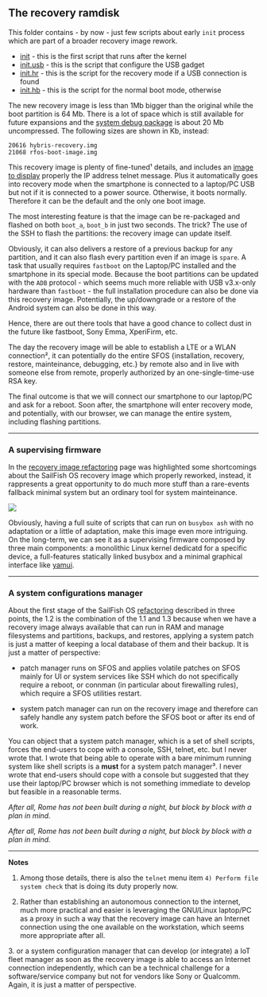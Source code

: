 ## The recovery ramdisk

This folder contains - by now - just few scripts about early `init` process which are part of a broader recovery image rework.

- [init](init) - this is the first script that runs after the kernel
- [init.usb](init.usb) - this is the script that configure the USB gadget
- [init.hr](init.hr) - this is the script for the recovery mode if a USB connection is found
- [init.hb](init.hb) - this is the script for the normal boot mode, otherwise

The new recovery image is less than 1Mb bigger than the original while the boot partition is 64 Mb. There is a lot of space which is still available for future expansions and the [system debug package](../#about-sysdebug-package) is about 20 Mb uncompressed. The following sizes are shown in Kb, instead:

```
20616 hybris-recovery.img
21068 rfos-boot-image.img
```

This recovery image is plenty of fine-tuned¹ details, and includes an [image to display](../../forum/todo/recovery-telnet-phonescreen.jpeg) properly the IP address telnet message. Plus it automatically goes into recovery mode when the smartphone is connected to a laptop/PC USB but not if it is connected to a power source. Otherwise, it boots normally. Therefore it can be the default and the only one boot image.

The most interesting feature is that the image can be re-packaged and flashed on both `boot_a`, `boot_b` in just two seconds. The trick? The use of the SSH to flash the partitions: the recovery image can update itself.

Obviously, it can also delivers a restore of a previous backup for any partition, and it can also flash every partition even if an image is `spare`. A task that usually requires `fastboot` on the Laptop/PC installed and the smartphone in its special mode. Because the boot partitions can be updated with the `ADB` protocol - which seems much more reliable with USB v3.x-only hardware than `fastboot` - the full installation procedure can also be done via this recovery image. Potentially, the up/downgrade or a restore of the Android system can also be done in this way.

Hence, there are out there tools that have a good chance to collect dust in the future like fastboot, Sony Emma, XperiFirm, etc.

The day the recovery image will be able to establish a LTE or a WLAN connection², it can potentially do the entire SFOS {installation, recovery, restore, mainteinance, debugging, etc.} by remote also and in live with someone else from remote, properly authorized by an one-single-time-use RSA key. 

The final outcome is that we will connect our smartphone to our laptop/PC and ask for a reboot. Soon after, the smartphone will enter recovery mode, and potentially, with our browser, we can manage the entire system, including flashing partitions.

---

### A supervising firmware

In the [recovery image refactoring](../../forum/todo/recovery-image-refactoring.md) page was highlighted some shortcomings about the SailFish OS recovery image which properly reworked, instead, it rappresents a great opportunity to do much more stuff than a rare-events fallback minimal system but an ordinary tool for system mainteinance.

![](https://raw.githubusercontent.com/robang74/redfishos/main/forum/todo/recovery-telnet-phonescreen.jpeg)

Obviously, having a full suite of scripts that can run on `busybox ash` with no adaptation or a little of adaptation, make this image even more intriguing. On the long-term, we can see it as a supervising firmware composed by three main components: a monolithic Linux kernel dedicatd for a specific device, a full-features statically linked busybox and a minimal graphical interface like [yamui](https://github.com/robang74/yamui).

---

### A system configurations manager

About the first stage of the SailFish OS [refactoring](../../#about-sfos-refactoring) described in three points, the 1.2 is the combination of the 1.1 and 1.3 because when we have a recovery image always available that can run in RAM and manage filesystems and partitions, backups, and restores, applying a system patch is just a matter of keeping a local database of them and their backup. It is just a matter of perspective: 

- patch manager runs on SFOS and applies volatile patches on SFOS mainly for UI or system services like SSH which do not specifically require a reboot, or connman (in particular about firewalling rules), which require a SFOS utilities restart.

- system patch manager can run on the recovery image and therefore can safely handle any system patch before the SFOS boot or after its end of work.

You can object that a system patch manager, which is a set of shell scripts, forces the end-users to cope with a console, SSH, telnet, etc. but I never wrote that. I wrote that being able to operate with a bare minimum running system like shell scripts is a **must** for a system patch manager³. I never wrote that end-users should cope with a console but suggested that they use their laptop/PC browser which is not something immediate to develop but feasible in a reasonable terms.

*After all, Rome has not been built during a night, but block by block with a plan in mind.*

*After all, Rome has not been built during a night, but block by block with a plan in mind.*

---

**Notes**

1. Among those details, there is also the `telnet` menu item `4) Perform file system check` that is doing its duty properly now.

2. Rather than establishing an autonomous connection to the internet, much more practical and easier is leveraging the GNU/Linux laptop/PC as a proxy in such a way that the recovery image can have an Internet connection using the one available on the workstation, which seems more appropriate after all.

3. or a system configuration manager that can develop (or integrate) a IoT fleet manager as soon as the recovery image is able to access an Internet connection independently, which can be a technical challenge for a software/service company but not for vendors like Sony or Qualcomm. Again, it is just a matter of perspective.

